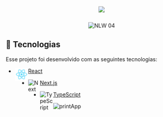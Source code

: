 <h1 align="center">
  <img src="https://user-images.githubusercontent.com/80167149/128224824-4d197dce-c1ee-44c9-a25f-c018c426bf46.png"  />
</h1>
<p align="center">
  <img src="https://img.shields.io/static/v1?label=NLW&message=04&color=8257E5&labelColor=000000" alt="NLW 04" />
</p>

## 🚀 Tecnologias

Esse projeto foi desenvolvido com as seguintes tecnologias:
- [React](https://reactjs.org) <img align='left' alt='React' width='35px' src="https://raw.githubusercontent.com/github/explore/80688e429a7d4ef2fca1e82350fe8e3517d3494d/topics/react/react.png"/>

- [Next.js](https://nextjs.org/) <img align='left' alt='Next' width='31px' src="https://assets.vercel.com/image/upload/v1607554385/repositories/next-js/next-logo.png"/>

- [TypeScript](https://www.typescriptlang.org/) <img align='left' alt='TypeScript' width='35px' src="https://img.icons8.com/color/48/000000/typescript.png"/>

 ![printApp](https://user-images.githubusercontent.com/80167149/129598467-119af5a7-da0d-4af5-b791-69a4596bfc57.png)
